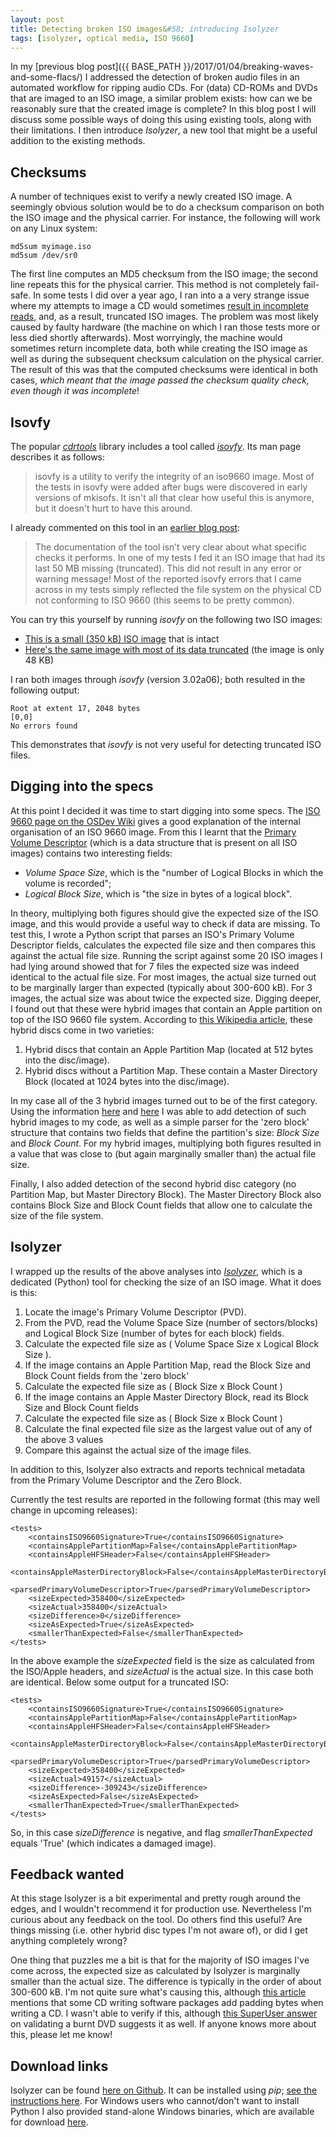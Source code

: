 ```yaml
---
layout: post
title: Detecting broken ISO images&#58; introducing Isolyzer
tags: [isolyzer, optical media, ISO 9660]
---
```


In my [previous blog post]({{ BASE_PATH }}/2017/01/04/breaking-waves-and-some-flacs/) I addressed the detection of broken audio files in an automated workflow for ripping audio CDs. For (data) CD-ROMs and DVDs that are imaged to an ISO image, a similar problem exists: how can we be reasonably sure that the created image is complete? In this blog post I will discuss some possible ways of doing this using existing tools, along with their limitations. I then introduce *Isolyzer*, a new tool that might be a useful addition to the existing methods.

<!-- more -->

## Checksums

A  number of techniques exist to verify a newly created ISO image. A seemingly obvious solution would be to do a checksum comparison on both the ISO image and the physical carrier. For instance, the following will work on any Linux system:

    md5sum myimage.iso
    md5sum /dev/sr0

The first line computes an MD5 checksum from the ISO image; the second line repeats this for the physical carrier. This method is not completely fail-safe. In some tests I did over a year ago, I ran into a a very strange issue where my attempts to image a CD would sometimes [result in incomplete reads](http://qanda.digipres.org/1076/incomplete-image-after-imaging-rom-prevent-and-detect-this), and, as a result, truncated ISO images. The problem was most likely caused by faulty hardware (the machine on which I ran those tests more or less died shortly afterwards). Most worryingly, the machine would sometimes return incomplete data, both while creating the ISO image as well as during the subsequent checksum calculation on the physical carrier. The result of this was that the computed checksums were identical in both cases, *which meant that the image passed the checksum quality check, even though it was incomplete*!

## Isovfy

The popular [*cdrtools*](https://en.wikipedia.org/wiki/Cdrtools) library includes a tool called [*isovfy*](http://linux.die.net/man/8/isoinfo). Its man page describes it as follows:

> isovfy is a utility to verify the integrity of an iso9660 image. Most of the tests in isovfy were added after bugs were discovered in early versions of mkisofs. It isn't all that clear how useful this is anymore, but it doesn't hurt to have this around. 

I already commented on this tool in an [earlier blog post](http://blog.kbresearch.nl/2015/11/13/preserving-optical-media-from-the-command-line/):

> The documentation of the tool isn’t very clear about what specific checks it performs. In one of my tests I fed it an ISO image that had its last 50 MB missing (truncated). This did not result in any error or warning message! Most of the reported isovfy errors that I came across in my tests simply reflected the file system on the physical CD not conforming to ISO 9660 (this seems to be pretty common).

You can try this yourself by running *isovfy* on the following two ISO images:

* [This is a small (350 kB) ISO image](https://github.com/KBNLresearch/verifyISOSize/blob/master/testFiles/minimal.iso?raw=true) that is intact
* [Here's the same image with most of its data truncated](https://github.com/KBNLresearch/verifyISOSize/blob/master/testFiles/minimal_trunc.iso?raw=true) (the image is only 48 KB)

I ran both images through *isovfy* (version 3.02a06); both resulted in the following output:

    Root at extent 17, 2048 bytes
    [0,0]
    No errors found

This demonstrates that *isovfy* is not very useful for detecting truncated ISO files.

## Digging into the specs

At this point I decided it was time to start digging into some specs. The [ISO 9660 page on the OSDev Wiki](http://wiki.osdev.org/ISO_9660) gives a good explanation of the internal organisation of an ISO 9660 image. From this I learnt that the [Primary Volume Descriptor](http://wiki.osdev.org/ISO_9660#The_Primary_Volume_Descriptor) (which is a data structure that is present on all ISO images) contains two interesting fields:

* *Volume Space Size*, which is the "number of Logical Blocks in which the volume is recorded";
* *Logical Block Size*, which is "the size in bytes of a logical block".

In theory, multiplying both figures should give the expected size of the ISO image, and this would provide a useful way to check if data are missing. To test this, I wrote a Python script that parses an ISO's Primary Volume Descriptor fields, calculates the expected file size and then compares this against the actual file size. Running the script against some 20 ISO images I had lying around showed that for 7 files the expected size was indeed identical to the actual file size. For most images, the actual size turned out to be marginally larger than expected (typically about 300-600 kB). For 3 images, the actual size was about twice the expected size. Digging deeper, I found out that these were hybrid images that contain an Apple partition on top of the ISO 9660 file system. According to [this Wikipedia article](https://en.wikipedia.org/wiki/Hybrid_disc#Multiple_file_systems), these hybrid discs come in two varieties:

1. Hybrid discs that contain an Apple Partition Map (located at 512 bytes into the disc/image).
2. Hybrid discs without a Partition Map. These contain a Master Directory Block (located at 1024 bytes into the disc/image).

In my case all of the 3 hybrid images turned out to be of the first category. Using the information [here](https://en.wikipedia.org/wiki/Apple_Partition_Map#Layout) and [here](https://opensource.apple.com/source/IOStorageFamily/IOStorageFamily-116/IOApplePartitionScheme.h) I was able to add detection of such hybrid images to my code, as well as a simple parser for the 'zero block' structure that contains two fields that define the partition's size: *Block Size* and *Block Count*. For my hybrid images, multiplying both figures resulted in a value that was close to (but again marginally smaller than) the actual file size.

Finally, I also added detection of the second hybrid disc category (no Partition Map, but Master Directory Block). The Master Directory Block also contains Block Size and Block Count fields that allow one to calculate the size of the file system.

## Isolyzer

I wrapped up the results of the above analyses into [*Isolyzer*](https://github.com/KBNLresearch/verifyISOSize), which is a dedicated (Python) tool for checking the size of an ISO image. What it does is this: 

1. Locate the image's Primary Volume Descriptor (PVD).
2. From the PVD, read the Volume Space Size (number of sectors/blocks) and Logical Block Size (number of bytes for each block) fields.
3. Calculate the expected file size as ( Volume Space Size x Logical Block Size ).
4. If the image contains an Apple Partition Map, read the Block Size and Block Count fields from the 'zero block'
5. Calculate the expected file size as ( Block Size x Block Count )
6. If the image contains an Apple Master Directory Block, read its Block Size and Block Count fields
7. Calculate the expected file size as ( Block Size x Block Count )
8. Calculate the final expected file size as the largest value out of any of the above 3 values
9. Compare this against the actual size of the image files.

In addition to this, Isolyzer also extracts and reports technical metadata from the Primary Volume Descriptor and the Zero Block. 

Currently the test results are reported in the following format (this may well change in upcoming releases):

    <tests>
        <containsISO9660Signature>True</containsISO9660Signature>
        <containsApplePartitionMap>False</containsApplePartitionMap>
        <containsAppleHFSHeader>False</containsAppleHFSHeader>
        <containsAppleMasterDirectoryBlock>False</containsAppleMasterDirectoryBlock>
        <parsedPrimaryVolumeDescriptor>True</parsedPrimaryVolumeDescriptor>
        <sizeExpected>358400</sizeExpected>
        <sizeActual>358400</sizeActual>
        <sizeDifference>0</sizeDifference>
        <sizeAsExpected>True</sizeAsExpected>
        <smallerThanExpected>False</smallerThanExpected>
    </tests>

In the above example the *sizeExpected* field is the size as calculated from the ISO/Apple headers, and *sizeActual* is the actual size. In this case both are identical. Below some output for a truncated ISO:

    <tests>
        <containsISO9660Signature>True</containsISO9660Signature>
        <containsApplePartitionMap>False</containsApplePartitionMap>
        <containsAppleHFSHeader>False</containsAppleHFSHeader>
        <containsAppleMasterDirectoryBlock>False</containsAppleMasterDirectoryBlock>
        <parsedPrimaryVolumeDescriptor>True</parsedPrimaryVolumeDescriptor>
        <sizeExpected>358400</sizeExpected>
        <sizeActual>49157</sizeActual>
        <sizeDifference>-309243</sizeDifference>
        <sizeAsExpected>False</sizeAsExpected>
        <smallerThanExpected>True</smallerThanExpected>
    </tests>

So, in this case *sizeDifference* is negative, and flag *smallerThanExpected* equals 'True' (which indicates a damaged image).

## Feedback wanted

At this stage Isolyzer is a bit experimental and pretty rough around the edges, and I wouldn't recommend it for production use. Nevertheless I'm curious about any feedback on the tool. Do others find this useful? Are things missing (i.e. other hybrid disc types I'm not aware of), or did I get anything completely wrong?

One thing that puzzles me a bit is that for the majority of ISO images I've come across, the expected size as calculated by Isolyzer is marginally smaller than the actual size. The difference is typically in the order of about 300-600 kB. I'm not quite sure what's causing this, although [this article](http://twiki.org/cgi-bin/view/Wikilearn/CdromMd5sumsAfterBurning) mentions that some CD writing software packages add padding bytes when writing a CD. I wasn't able to verify if this, although [this SuperUser answer](http://superuser.com/a/220353) on validating a burnt DVD suggests it as well. If anyone knows more about this, please let me know!

## Download links

Isolyzer can be found [here on Github](https://github.com/KBNLresearch/verifyISOSize). It can be installed using *pip*; [see the instructions here](https://github.com/KBNLresearch/verifyISOSize#installation-with-pip). For Windows users who cannot/don't want to install Python I also provided stand-alone Windows binaries, which are available for download [here](https://github.com/KBNLresearch/verifyISOSize/releases).

